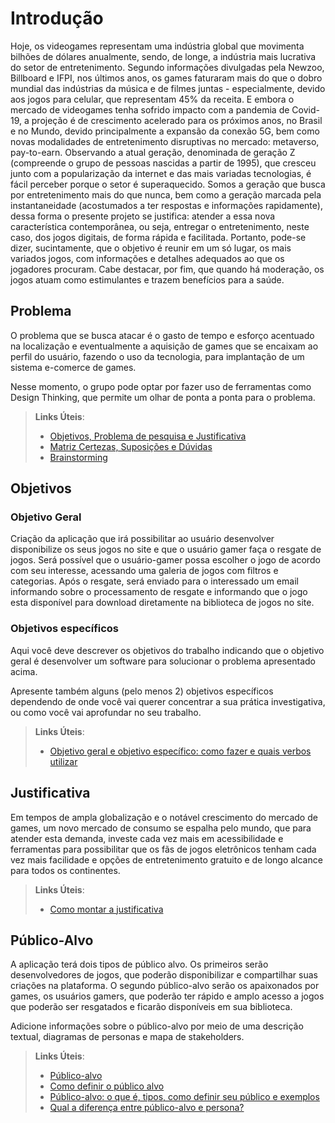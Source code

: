 # Introdução

Hoje, os videogames representam uma indústria global que movimenta bilhões de dólares anualmente, sendo, de longe, a indústria mais lucrativa do setor de entretenimento.
Segundo informações divulgadas pela Newzoo, Billboard e IFPI, nos últimos anos, os games faturaram mais do que o dobro mundial das indústrias da música e de filmes juntas - especialmente, devido aos jogos para celular, que representam 45% da receita.
E embora o mercado de videogames tenha sofrido impacto com a pandemia de Covid-19, a projeção é de crescimento acelerado para os próximos anos, no Brasil e no Mundo, devido principalmente a expansão da conexão 5G, bem como novas modalidades de entretenimento disruptivas no mercado: metaverso, pay-to-earn.
Observando a atual geração, denominada de geração Z (compreende o grupo de pessoas nascidas a partir de 1995), que cresceu junto com a popularização da internet e das mais variadas tecnologias, é fácil perceber porque o setor é superaquecido.
Somos a geração que busca por entretenimento mais do que nunca, bem como a geração marcada pela instantaneidade (acostumados a ter respostas e informações rapidamente), dessa forma o presente projeto se justifica: atender a essa nova característica contemporânea, ou seja, entregar o entretenimento, neste caso, dos jogos digitais, de forma rápida e facilitada. Portanto, pode-se dizer, sucintamente, que o objetivo é reunir em um só lugar, os mais variados jogos, com informações e detalhes adequados ao que os jogadores procuram.
Cabe destacar, por fim, que quando há moderação, os jogos atuam como estimulantes e trazem benefícios para a saúde. 


## Problema
O problema que se busca atacar é o gasto de tempo e esforço acentuado na localização e eventualmente a aquisição de games que se encaixam ao perfil do usuário, fazendo o uso da tecnologia, para implantação de um sistema e-comerce de games.

Nesse momento, o grupo pode optar por fazer uso  de ferramentas como Design Thinking, que permite um olhar de ponta a ponta para o problema.

> **Links Úteis**:
> - [Objetivos, Problema de pesquisa e Justificativa](https://medium.com/@versioparole/objetivos-problema-de-pesquisa-e-justificativa-c98c8233b9c3)
> - [Matriz Certezas, Suposições e Dúvidas](https://medium.com/educa%C3%A7%C3%A3o-fora-da-caixa/matriz-certezas-suposi%C3%A7%C3%B5es-e-d%C3%BAvidas-fa2263633655)
> - [Brainstorming](https://www.euax.com.br/2018/09/brainstorming/)

## Objetivos
### Objetivo Geral

Criação da aplicação que irá possibilitar ao usuário desenvolver disponibilize os seus jogos no site e que o usuário gamer faça o resgate de jogos. Será possível que o usuário-gamer possa escolher o jogo de acordo com seu interesse, acessando uma galeria de jogos com filtros e categorias. Após o resgate, será enviado para o interessado um email informando sobre o processamento de resgate e informando que o jogo esta disponível para download diretamente na biblioteca de jogos no site.

### Objetivos específicos


Aqui você deve descrever os objetivos do trabalho indicando que o objetivo geral é desenvolver um software para solucionar o problema apresentado acima. 

Apresente também alguns (pelo menos 2) objetivos específicos dependendo de onde você vai querer concentrar a sua prática investigativa, ou como você vai aprofundar no seu trabalho.
 
> **Links Úteis**:
> - [Objetivo geral e objetivo específico: como fazer e quais verbos utilizar](https://blog.mettzer.com/diferenca-entre-objetivo-geral-e-objetivo-especifico/)

## Justificativa

Em tempos de ampla globalização e o notável crescimento do mercado de games, um novo mercado de consumo se espalha pelo mundo, que para atender esta demanda, investe cada vez mais em acessibilidade e ferramentas para possibilitar que os fãs de jogos eletrônicos tenham cada vez mais facilidade e opções de entretenimento gratuito e de longo alcance para todos os continentes.

> **Links Úteis**:
> - [Como montar a justificativa](https://guiadamonografia.com.br/como-montar-justificativa-do-tcc/)

## Público-Alvo

A aplicação terá dois tipos de público alvo. Os primeiros serão desenvolvedores de jogos, que poderão disponibilizar e compartilhar suas criações na plataforma. O segundo público-alvo serão os apaixonados por games, os usuários gamers, que poderão ter rápido e amplo acesso a jogos que poderão ser resgatados e ficarão disponíveis em sua biblioteca.

Adicione informações sobre o público-alvo por meio de uma descrição textual, diagramas de personas e mapa de stakeholders.

> **Links Úteis**:
> - [Público-alvo](https://blog.hotmart.com/pt-br/publico-alvo/)
> - [Como definir o público alvo](https://exame.com/pme/5-dicas-essenciais-para-definir-o-publico-alvo-do-seu-negocio/)
> - [Público-alvo: o que é, tipos, como definir seu público e exemplos](https://klickpages.com.br/blog/publico-alvo-o-que-e/)
> - [Qual a diferença entre público-alvo e persona?](https://rockcontent.com/blog/diferenca-publico-alvo-e-persona/)
